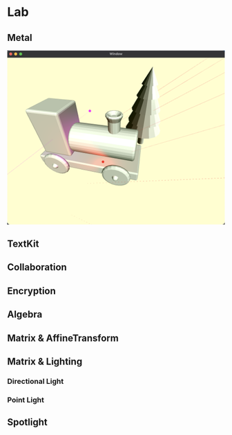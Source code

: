 # Lab

## Metal

![Lighting Fundamentals](./Images/Metal-Lighting-Fundamentals.png)



## TextKit



## Collaboration



## Encryption



## Algebra



## Matrix & AffineTransform



## Matrix & Lighting

### Directional Light

### Point Light

## Spotlight

